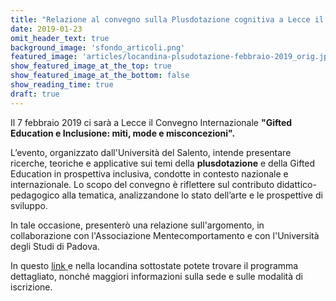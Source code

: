 ```yaml
---
title: "Relazione al convegno sulla Plusdotazione cognitiva a Lecce il 7 febbraio 2019"
date: 2019-01-23
omit_header_text: true
background_image: 'sfondo_articoli.png'
featured_image: 'articles/locandina-plsudotazione-febbraio-2019_orig.jpg'
show_featured_image_at_the_top: true
show_featured_image_at_the_bottom: false
show_reading_time: true
draft: true
---
```


Il 7 febbraio 2019 ci sarà a Lecce il Convegno Internazionale **"Gifted
Education e Inclusione: miti, mode e misconcezioni".**  
  
L’evento, organizzato dall'Università del Salento, intende presentare
ricerche, teoriche e applicative sui temi della **plusdotazione** e della
Gifted Education in prospettiva inclusiva, condotte in contesto nazionale e
internazionale. Lo scopo del convegno è riflettere sul contributo didattico-
pedagogico alla tematica, analizzandone lo stato dell’arte e le prospettive di
sviluppo.  
  
In tale occasione, presenterò una relazione sull'argomento, in collaborazione
con l'Associazione Mentecomportamento e con l'Università degli Studi di
Padova.  
  
In questo [link ](http://s-sipes.it/evento/convegno-internazionale-gifted-education-e-inclusione-miti-mode-e-misconcezioni/) e nella locandina sottostate potete trovare il programma dettagliato, nonché maggiori informazioni sulla sede e sulle modalità di iscrizione.


